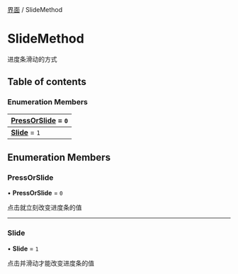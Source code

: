 [界面](../groups/界面.界面.md) / SlideMethod

# SlideMethod <Badge type="tip" text="Enumeration" /> <Score text="SlideMethod" />

进度条滑动的方式

## Table of contents

### Enumeration Members <Score text="Enumeration" /> 
| **[PressOrSlide](mw.SlideMethod.md#pressorslide)** = ``0``  |
| :----- |
| **[Slide](mw.SlideMethod.md#slide)** = ``1`` |

## Enumeration Members

### PressOrSlide <Score text="PressOrSlide" /> 

• **PressOrSlide** = ``0``

点击就立刻改变进度条的值

___

### Slide <Score text="Slide" /> 

• **Slide** = ``1``

点击并滑动才能改变进度条的值
